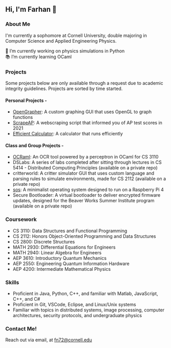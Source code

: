 ## Hi, I'm Farhan 👋 <br/>
### About Me

I'm currently a sophomore at Cornell University, double majoring in Computer Science and Applied Engineering Physics. 

🔭 I’m currently working on physics simulations in Python \
📚 I’m currently learning OCaml

### Projects
Some projects below are only available through a request due to academic integrity guidelines. Projects are sorted by time started.
#### Personal Projects - 
- [OpenGrapher](https://github.com/farhannaqib/OpenGrapher): A custom graphing GUI that uses OpenGL to graph functions
- [ScrapeAP](https://github.com/farhannaqib/ScrapeAP): A webscraping script that informed you of AP test scores in 2021
- [Efficient Calculator](https://github.com/farhannaqib/efficient-calculator): A calculator that runs efficiently

#### Class and Group Projects - 
- [OCRaml](https://github.coecis.cornell.edu/sh2276/ocraml): An OCR tool powered by a perceptron in OCaml for CS 3110
- DSLabs: A series of labs completed after sitting through lectures in CS 5414 - Distributed Computing Principles (available on a private repo)
- critterworld: A critter simulator GUI that uses custom language and parsing rules to simulate environments, made for CS 2112 (available on a private repo)
- [sos](https://github.com/farhannaqib/sos): A minimalist operating system designed to run on a Raspberry Pi 4
- Secure Bootloader: A virtual bootloader to deliver encrypted firmware updates, designed for the Beaver Works Summer Institute program (available on a private repo)

### Coursework
- CS 3110: Data Structures and Functional Programming
- CS 2112: Honors Object-Oriented Programming and Data Structures
- CS 2800: Discrete Structures
- MATH 2930: Differential Equations for Engineers
- MATH 2940: Linear Algebra for Engineers
- AEP 3610: Introductory Quantum Mechanics
- AEP 2550: Engineering Quantum Information Hardware
- AEP 4200: Intermediate Mathematical Physics

### Skills
- Proficient in Java, Python, C++, and familiar with Matlab, JavaScript, C++, and C#
- Proficient in Git, VSCode, Eclipse, and Linux/Unix systems
- Familiar with topics in distributed systems, image processing, computer architectures, security protocols, and undergraduate physics

### Contact Me!
Reach out via email, at [fn72@cornell.edu](mailto:fn72@cornell.edu)

<!--
**farhannaqib/farhannaqib** is a ✨ _special_ ✨ repository because its `README.md` (this file) appears on your GitHub profile.

Here are some ideas to get you started:

- 🔭 I’m currently working on ...
- 🌱 I’m currently learning ...
- 👯 I’m looking to collaborate on ...
- 🤔 I’m looking for help with ...
- 💬 Ask me about ...
- 📫 How to reach me: ...
- 😄 Pronouns: ...
- ⚡ Fun fact: ...
-->
